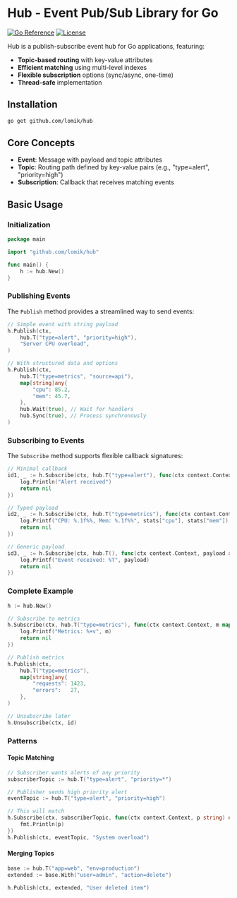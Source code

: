 # Hub - Event Pub/Sub Library for Go

[![Go Reference](https://pkg.go.dev/badge/github.com/lomik/hub.svg)](https://pkg.go.dev/github.com/lomik/hub)
[![License](https://img.shields.io/badge/license-MIT-blue.svg)](LICENSE)

Hub is a publish-subscribe event hub for Go applications, featuring:

- **Topic-based routing** with key-value attributes
- **Efficient matching** using multi-level indexes
- **Flexible subscription** options (sync/async, one-time)
- **Thread-safe** implementation

## Installation

```bash
go get github.com/lomik/hub
```

## Core Concepts
- **Event**: Message with payload and topic attributes
- **Topic**: Routing path defined by key-value pairs (e.g., "type=alert", "priority=high")
- **Subscription**: Callback that receives matching events

## Basic Usage
### Initialization
```go
package main

import "github.com/lomik/hub"

func main() {
    h := hub.New()
}
```

### Publishing Events

The `Publish` method provides a streamlined way to send events:

```go
// Simple event with string payload
h.Publish(ctx, 
    hub.T("type=alert", "priority=high"),
    "Server CPU overload",
)

// With structured data and options
h.Publish(ctx,
    hub.T("type=metrics", "source=api"),
    map[string]any{
        "cpu": 85.2,
        "mem": 45.7,
    },
    hub.Wait(true), // Wait for handlers
    hub.Sync(true), // Process synchronously
)
```

### Subscribing to Events
The `Subscribe` method supports flexible callback signatures:

```go
// Minimal callback
id1, _ := h.Subscribe(ctx, hub.T("type=alert"), func(ctx context.Context) error {
    log.Println("Alert received")
    return nil
})

// Typed payload
id2, _ := h.Subscribe(ctx, hub.T("type=metrics"), func(ctx context.Context, stats map[string]float64) error {
    log.Printf("CPU: %.1f%%, Mem: %.1f%%", stats["cpu"], stats["mem"])
    return nil
})

// Generic payload
id3, _ := h.Subscribe(ctx, hub.T(), func(ctx context.Context, payload any) error {
    log.Printf("Event received: %T", payload)
    return nil
})
```

### Complete Example
```go
h := hub.New()

// Subscribe to metrics
h.Subscribe(ctx, hub.T("type=metrics"), func(ctx context.Context, m map[string]any) error {
    log.Printf("Metrics: %+v", m)
    return nil
})

// Publish metrics
h.Publish(ctx,
    hub.T("type=metrics"),
    map[string]any{
        "requests": 1423,
        "errors":   27,
    },
)

// Unsubscribe later
h.Unsubscribe(ctx, id)
```

### Patterns

#### Topic Matching
```go
// Subscriber wants alerts of any priority
subscriberTopic := hub.T("type=alert", "priority=*")

// Publisher sends high priority alert
eventTopic := hub.T("type=alert", "priority=high")

// This will match
h.Subscribe(ctx, subscriberTopic, func(ctx context.Context, p string) error {
    fmt.Println(p)
})
h.Publish(ctx, eventTopic, "System overload")
```

#### Merging Topics
```go
base := hub.T("app=web", "env=production")
extended := base.With("user=admin", "action=delete")

h.Publish(ctx, extended, "User deleted item")
```
